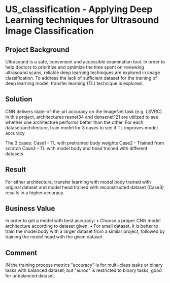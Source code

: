 # US_classification - Applying Deep Learning techniques for Ultrasound Image Classification

## Project Background
Ultrasound is a safe, convenient and accessible examination tool. In order to help doctors to prioritize and optimize the time spent on reviewing ultrasound scans, reliable deep learning techniques are explored in image classification. To address the lack of sufficient dataset for the training of deep learning model, transfer learning (TL) technique is explored.

## Solution
CNN delivers state-of-the-art accuracy on the ImageNet task (e.g. LSVRC). In this project, architectures resnet34 and densenet121 are utilized to see whether one architecture performs better than the other. For each dataset/architecture, train model for 3 cases to see if TL improves model accuracy.

The 3 cases:
Case1 - TL with pretrained body weights
Case2 - Trained from scratch 
Case3 -  TL with model body and head trained with different datasets

## Result
For either architecture, transfer learning with model body trained with original dataset and model head trained with reconstructed dataset (Case3) results in a higher accuracy.

## Business Value
In order to get a model with best accuracy:
• Choose a proper CNN model architecture according to dataset given.
• For small dataset, it is better to train the model body with a larger dataset from a similar project, followed by training the model head with the given dataset.

## Comment
IN the training process metrics "accuracy" is for multi-class tasks or binary tasks with balanced dataset; but "auroc" is restricted to binary tasks, good for unbalanced dataset.
